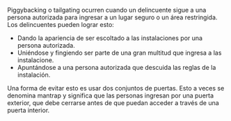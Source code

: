 
Piggybacking o tailgating ocurren cuando un delincuente sigue a una persona autorizada para ingresar a un lugar seguro o un área restringida. Los delincuentes pueden lograr esto:

- Dando la apariencia de ser escoltado a las instalaciones por una persona autorizada.
- Uniéndose y fingiendo ser parte de una gran multitud que ingresa a las instalacione.
- Apuntándose a una persona autorizada que descuida las reglas de la instalación.

Una forma de evitar esto es usar dos conjuntos de puertas. Esto a veces se denomina mantrap y significa que las personas ingresan por una puerta exterior, que debe cerrarse antes de que puedan acceder a través de una puerta interior.